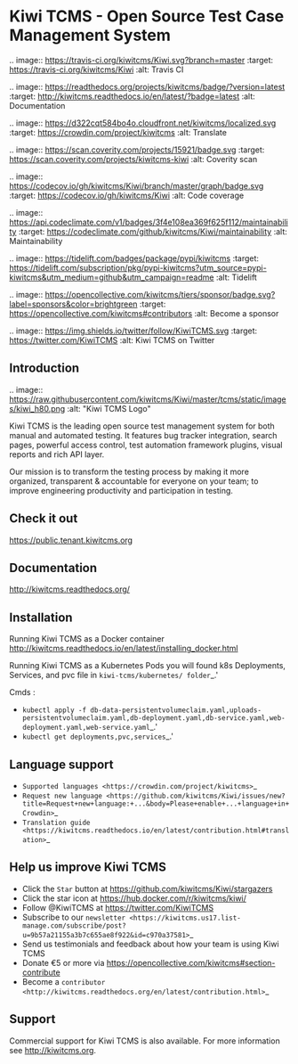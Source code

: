 Kiwi TCMS - Open Source Test Case Management System
===================================================

.. image:: https://travis-ci.org/kiwitcms/Kiwi.svg?branch=master
    :target: https://travis-ci.org/kiwitcms/Kiwi
    :alt: Travis CI

.. image:: https://readthedocs.org/projects/kiwitcms/badge/?version=latest
    :target: http://kiwitcms.readthedocs.io/en/latest/?badge=latest
    :alt: Documentation

.. image:: https://d322cqt584bo4o.cloudfront.net/kiwitcms/localized.svg
   :target: https://crowdin.com/project/kiwitcms
   :alt: Translate

.. image:: https://scan.coverity.com/projects/15921/badge.svg
    :target: https://scan.coverity.com/projects/kiwitcms-kiwi
    :alt: Coverity scan

.. image:: https://codecov.io/gh/kiwitcms/Kiwi/branch/master/graph/badge.svg
    :target: https://codecov.io/gh/kiwitcms/Kiwi
    :alt: Code coverage

.. image:: https://api.codeclimate.com/v1/badges/3f4e108ea369f625f112/maintainability
   :target: https://codeclimate.com/github/kiwitcms/Kiwi/maintainability
   :alt: Maintainability

.. image:: https://tidelift.com/badges/package/pypi/kiwitcms
    :target: https://tidelift.com/subscription/pkg/pypi-kiwitcms?utm_source=pypi-kiwitcms&utm_medium=github&utm_campaign=readme
    :alt: Tidelift

.. image:: https://opencollective.com/kiwitcms/tiers/sponsor/badge.svg?label=sponsors&color=brightgreen
   :target: https://opencollective.com/kiwitcms#contributors
   :alt: Become a sponsor

.. image:: https://img.shields.io/twitter/follow/KiwiTCMS.svg
    :target: https://twitter.com/KiwiTCMS
    :alt: Kiwi TCMS on Twitter


Introduction
------------

.. image:: https://raw.githubusercontent.com/kiwitcms/Kiwi/master/tcms/static/images/kiwi_h80.png
   :alt: "Kiwi TCMS Logo"

Kiwi TCMS is the leading open source test management system for both manual and
automated testing. It features bug tracker integration, search pages,
powerful access control, test automation framework plugins, visual reports and
rich API layer.

Our mission is to transform the testing process by making it more organized,
transparent & accountable for everyone on your team; to improve engineering
productivity and participation in testing.


Check it out
------------

https://public.tenant.kiwitcms.org

Documentation
-------------

http://kiwitcms.readthedocs.org/


Installation
------------

Running Kiwi TCMS as a Docker container
http://kiwitcms.readthedocs.io/en/latest/installing_docker.html

Running Kiwi TCMS as a Kubernetes Pods
you will found k8s Deployments, Services, and pvc file in `kiwi-tcms/kubernetes/ folder`_.'

Cmds : 
   - `kubectl apply -f db-data-persistentvolumeclaim.yaml,uploads-persistentvolumeclaim.yaml,db-deployment.yaml,db-service.yaml,web-deployment.yaml,web-service.yaml`_.'
   - `kubectl get deployments,pvc,services`_.'


Language support
----------------

- `Supported languages <https://crowdin.com/project/kiwitcms>`_
- `Request new language <https://github.com/kiwitcms/Kiwi/issues/new?title=Request+new+language:+...&body=Please+enable+...+language+in+Crowdin>`_
- `Translation guide <https://kiwitcms.readthedocs.io/en/latest/contribution.html#translation>`_


Help us improve Kiwi TCMS
-------------------------

- Click the `Star` button at https://github.com/kiwitcms/Kiwi/stargazers
- Click the star icon at https://hub.docker.com/r/kiwitcms/kiwi/
- Follow @KiwiTCMS at https://twitter.com/KiwiTCMS
- Subscribe to our
  `newsletter <https://kiwitcms.us17.list-manage.com/subscribe/post?u=9b57a21155a3b7c655ae8f922&id=c970a37581>`_
- Send us testimonials and feedback about how your team is using Kiwi TCMS
- Donate €5 or more via https://opencollective.com/kiwitcms#section-contribute
- Become a `contributor <http://kiwitcms.readthedocs.org/en/latest/contribution.html>`_


Support
-------

Commercial support for Kiwi TCMS is also available.
For more information see http://kiwitcms.org.
